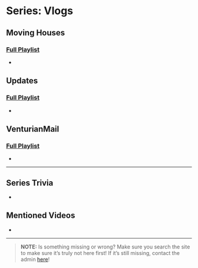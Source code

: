 # Series: Vlogs
 
 
## **Moving Houses**  
### [Full Playlist](https://www.youtube.com/playlist?list=PLwljWXtmIKiR-P2zo92MltQhVHCPAT_o4)
- 
 
## **Updates**  
### [Full Playlist](https://www.youtube.com/playlist?list=PLwljWXtmIKiQgAD-fPU6vN2E8RvDconaM)
- 
 
## **VenturianMail**  
### [Full Playlist](https://www.youtube.com/playlist?list=PLwljWXtmIKiQ8tPAQQomixGLE01lrjcQ8)
- 
 
----
 
## Series Trivia
- 
 
## Mentioned Videos
- []()
 
----
 
> **NOTE:** Is something missing or wrong? Make sure you search the site to make sure it’s truly not here first! If it’s still missing, contact the admin [here](../chapter_2.html)!